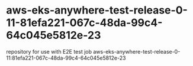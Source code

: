 # aws-eks-anywhere-test-release-0-11-81efa221-067c-48da-99c4-64c045e5812e-23
repository for use with E2E test job aws-eks-anywhere-test-release-0-11:81efa221-067c-48da-99c4-64c045e5812e-23
